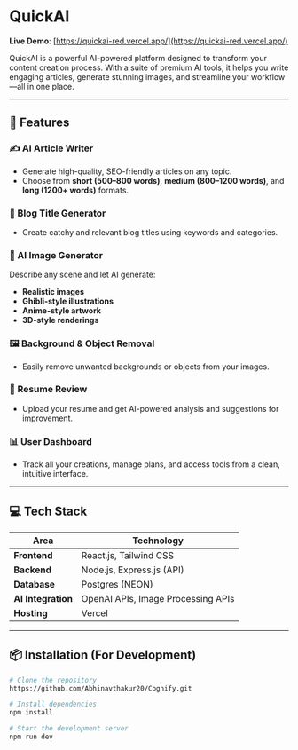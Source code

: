 # QuickAI

**Live Demo**: [https://quickai-red.vercel.app/](https://quickai-red.vercel.app/)

QuickAI is a powerful AI-powered platform designed to transform your content creation process. With a suite of premium AI tools, it helps you write engaging articles, generate stunning images, and streamline your workflow—all in one place.

---

## 🚀 Features

### ✍️ AI Article Writer
- Generate high-quality, SEO-friendly articles on any topic.
- Choose from **short (500–800 words)**, **medium (800–1200 words)**, and **long (1200+ words)** formats.

### 📝 Blog Title Generator
- Create catchy and relevant blog titles using keywords and categories.

### 🎨 AI Image Generator
Describe any scene and let AI generate:
- **Realistic images**
- **Ghibli-style illustrations**
- **Anime-style artwork**
- **3D-style renderings**

### 🖼️ Background & Object Removal
- Easily remove unwanted backgrounds or objects from your images.

### 📄 Resume Review
- Upload your resume and get AI-powered analysis and suggestions for improvement.

### 📊 User Dashboard
- Track all your creations, manage plans, and access tools from a clean, intuitive interface.

---

## 💻 Tech Stack

| Area             | Technology                                  |
|------------------|-------------------------------------------|
| **Frontend**     | React.js, Tailwind CSS                    |
| **Backend**      | Node.js, Express.js (API)                 |
| **Database**     | Postgres (NEON)                           |
| **AI Integration**| OpenAI APIs, Image Processing APIs       |
| **Hosting**      | Vercel                                    |

---

## 📦 Installation (For Development)

```bash
# Clone the repository
https://github.com/Abhinavthakur20/Cognify.git

# Install dependencies
npm install

# Start the development server
npm run dev

